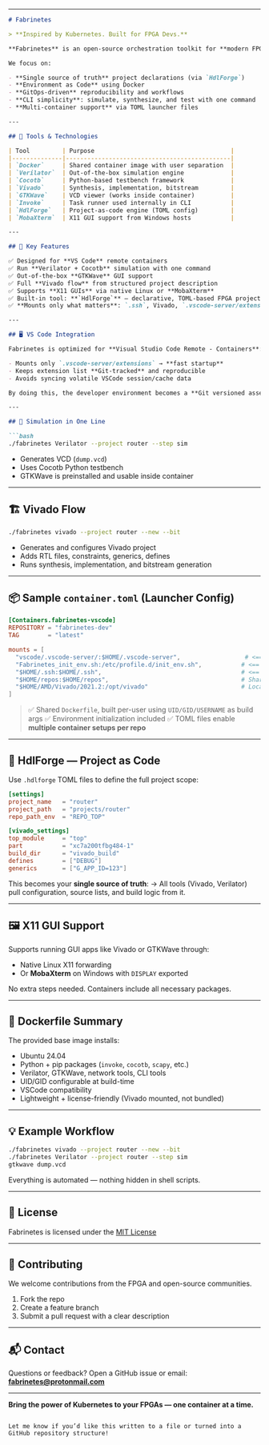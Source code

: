 
---

````markdown
# Fabrinetes

> **Inspired by Kubernetes. Built for FPGA Devs.**

**Fabrinetes** is an open-source orchestration toolkit for **modern FPGA development**, combining containers, Verilator, Vivado, Cocotb, and reproducible environments — all configured as code.

We focus on:

- **Single source of truth** project declarations (via `HdlForge`)
- **Environment as Code** using Docker
- **GitOps-driven** reproducibility and workflows
- **CLI simplicity**: simulate, synthesize, and test with one command
- **Multi-container support** via TOML launcher files

---

## 🧰 Tools & Technologies

| Tool         | Purpose                                      |
|--------------|----------------------------------------------|
| `Docker`     | Shared container image with user separation  |
| `Verilator`  | Out-of-the-box simulation engine             |
| `Cocotb`     | Python-based testbench framework             |
| `Vivado`     | Synthesis, implementation, bitstream         |
| `GTKWave`    | VCD viewer (works inside container)          |
| `Invoke`     | Task runner used internally in CLI           |
| `HdlForge`   | Project-as-code engine (TOML config)         |
| `MobaXterm`  | X11 GUI support from Windows hosts           |

---

## 🚀 Key Features

✅ Designed for **VS Code** remote containers  
✅ Run **Verilator + Cocotb** simulation with one command  
✅ Out-of-the-box **GTKWave** GUI support  
✅ Full **Vivado flow** from structured project description  
✅ Supports **X11 GUIs** via native Linux or **MobaXterm**  
✅ Built-in tool: **`HdlForge`** — declarative, TOML-based FPGA project manager  
✅ **Mounts only what matters**: `.ssh`, Vivado, `.vscode-server/extensions`

---

## 🖥️ VS Code Integration

Fabrinetes is optimized for **Visual Studio Code Remote - Containers**:

- Mounts only `.vscode-server/extensions` → **fast startup**
- Keeps extension list **Git-tracked** and reproducible
- Avoids syncing volatile VSCode session/cache data

By doing this, the developer environment becomes a **Git versioned asset**, just like the code itself.

---

## 🧪 Simulation in One Line

```bash
./fabrinetes Verilator --project router --step sim
````

* Generates VCD (`dump.vcd`)
* Uses Cocotb Python testbench
* GTKWave is preinstalled and usable inside container

---

## 🏗️ Vivado Flow

```bash
./fabrinetes vivado --project router --new --bit
```

* Generates and configures Vivado project
* Adds RTL files, constraints, generics, defines
* Runs synthesis, implementation, and bitstream generation

---

## 📦 Sample `container.toml` (Launcher Config)

```toml
[Containers.fabrinetes-vscode]
REPOSITORY = "fabrinetes-dev"
TAG        = "latest"

mounts = [
  "vscode/.vscode-server/:$HOME/.vscode-server",                  # <== critical: fast + stable VSCode
  "Fabrinetes_init_env.sh:/etc/profile.d/init_env.sh",           # <== critical: environment injection
  "$HOME/.ssh:$HOME/.ssh",                                       # <== critical: Git/SSH access
  "$HOME/repos:$HOME/repos",                                     # Shared codebase
  "$HOME/AMD/Vivado/2021.2:/opt/vivado"                          # Local Vivado tools
]
```

> ✅ Shared `Dockerfile`, built per-user using `UID/GID/USERNAME` as build args
> ✅ Environment initialization included
> ✅ TOML files enable **multiple container setups per repo**

---

## 🧩 HdlForge — Project as Code

Use `.hdlforge` TOML files to define the full project scope:

```toml
[settings]
project_name   = "router"
project_path   = "projects/router"
repo_path_env  = "REPO_TOP"

[vivado_settings]
top_module     = "top"
part           = "xc7a200tfbg484-1"
build_dir      = "vivado_build"
defines        = ["DEBUG"]
generics       = ["G_APP_ID=123"]
```

This becomes your **single source of truth**:
→ All tools (Vivado, Verilator) pull configuration, source lists, and build logic from it.

---

## 🖼️ X11 GUI Support

Supports running GUI apps like Vivado or GTKWave through:

* Native Linux X11 forwarding
* Or **MobaXterm** on Windows with `DISPLAY` exported

No extra steps needed. Containers include all necessary packages.

---

## 🐳 Dockerfile Summary

The provided base image installs:

* Ubuntu 24.04
* Python + pip packages (`invoke`, `cocotb`, `scapy`, etc.)
* Verilator, GTKWave, network tools, CLI tools
* UID/GID configurable at build-time
* VSCode compatibility
* Lightweight + license-friendly (Vivado mounted, not bundled)

---

## 💡 Example Workflow

```bash
./fabrinetes vivado --project router --new --bit
./fabrinetes Verilator --project router --step sim
gtkwave dump.vcd
```

Everything is automated — nothing hidden in shell scripts.

---

## 📎 License

Fabrinetes is licensed under the [MIT License](./LICENSE)

---

## 🤝 Contributing

We welcome contributions from the FPGA and open-source communities.

1. Fork the repo
2. Create a feature branch
3. Submit a pull request with a clear description

---

## 📬 Contact

Questions or feedback?
Open a GitHub issue or email: **[fabrinetes@protonmail.com](mailto:fabrinetes@protonmail.com)**

---

**Bring the power of Kubernetes to your FPGAs — one container at a time.**

```

Let me know if you’d like this written to a file or turned into a GitHub repository structure!
```
